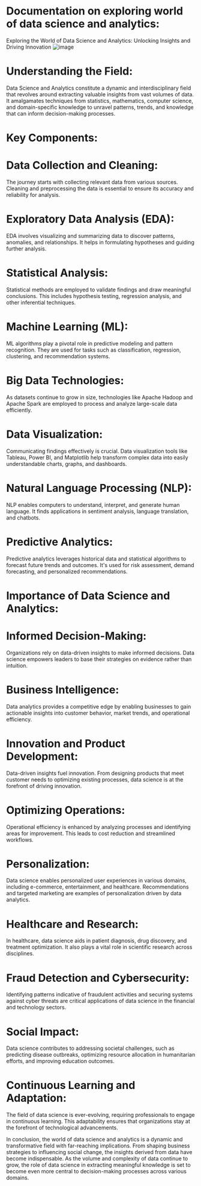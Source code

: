 # Documentation on exploring world of data science and analytics:
Exploring the World of Data Science and Analytics: Unlocking Insights and Driving Innovation
![image](https://github.com/SnowScriptWinterOfCode/Technical_Writing/assets/103628960/8bc8a15a-99d6-48e4-8e7c-84a3403aca6b)


# Understanding the Field:
Data Science and Analytics constitute a dynamic and interdisciplinary field that revolves around extracting valuable insights from vast volumes of data. It amalgamates techniques from statistics, mathematics, computer science, and domain-specific knowledge to unravel patterns, trends, and knowledge that can inform decision-making processes.

# Key Components:

# Data Collection and Cleaning:
The journey starts with collecting relevant data from various sources. Cleaning and preprocessing the data is essential to ensure its accuracy and reliability for analysis.

# Exploratory Data Analysis (EDA):
EDA involves visualizing and summarizing data to discover patterns, anomalies, and relationships. It helps in formulating hypotheses and guiding further analysis.

# Statistical Analysis:
Statistical methods are employed to validate findings and draw meaningful conclusions. This includes hypothesis testing, regression analysis, and other inferential techniques.

# Machine Learning (ML):
ML algorithms play a pivotal role in predictive modeling and pattern recognition. They are used for tasks such as classification, regression, clustering, and recommendation systems.

# Big Data Technologies:
As datasets continue to grow in size, technologies like Apache Hadoop and Apache Spark are employed to process and analyze large-scale data efficiently.

# Data Visualization:
Communicating findings effectively is crucial. Data visualization tools like Tableau, Power BI, and Matplotlib help transform complex data into easily understandable charts, graphs, and dashboards.

# Natural Language Processing (NLP):
NLP enables computers to understand, interpret, and generate human language. It finds applications in sentiment analysis, language translation, and chatbots.

# Predictive Analytics:
Predictive analytics leverages historical data and statistical algorithms to forecast future trends and outcomes. It's used for risk assessment, demand forecasting, and personalized recommendations.

# Importance of Data Science and Analytics:

# Informed Decision-Making:
Organizations rely on data-driven insights to make informed decisions. Data science empowers leaders to base their strategies on evidence rather than intuition.

# Business Intelligence:
Data analytics provides a competitive edge by enabling businesses to gain actionable insights into customer behavior, market trends, and operational efficiency.

# Innovation and Product Development:
Data-driven insights fuel innovation. From designing products that meet customer needs to optimizing existing processes, data science is at the forefront of driving innovation.


# Optimizing Operations:
Operational efficiency is enhanced by analyzing processes and identifying areas for improvement. This leads to cost reduction and streamlined workflows.

# Personalization:
Data science enables personalized user experiences in various domains, including e-commerce, entertainment, and healthcare. Recommendations and targeted marketing are examples of personalization driven by data analytics.

# Healthcare and Research:
In healthcare, data science aids in patient diagnosis, drug discovery, and treatment optimization. It also plays a vital role in scientific research across disciplines.

# Fraud Detection and Cybersecurity:
Identifying patterns indicative of fraudulent activities and securing systems against cyber threats are critical applications of data science in the financial and technology sectors.

# Social Impact:
Data science contributes to addressing societal challenges, such as predicting disease outbreaks, optimizing resource allocation in humanitarian efforts, and improving education outcomes.

# Continuous Learning and Adaptation:
The field of data science is ever-evolving, requiring professionals to engage in continuous learning. This adaptability ensures that organizations stay at the forefront of technological advancements.

In conclusion, the world of data science and analytics is a dynamic and transformative field with far-reaching implications. From shaping business strategies to influencing social change, the insights derived from data have become indispensable. As the volume and complexity of data continue to grow, the role of data science in extracting meaningful knowledge is set to become even more central to decision-making processes across various domains.
